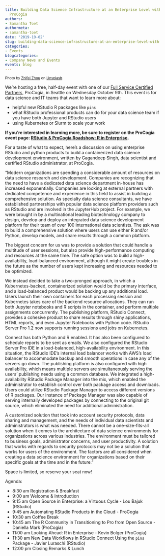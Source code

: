 ```yaml
---
title: Building Data Science Infrastructure at an Enterprise Level with RStudio and
  ProCogia
authors:
- Samantha Toet
authormeta:
- samantha-toet
date: '2019-10-02'
slug: building-data-science-infrastructure-at-an-enterprise-level-with-rstudio-and-procogia
categories:
- Events
blogcategories:
- Company News and Events
events: blog
---
```


<sup> Photo by <a href="https://unsplash.com/@phoebezzf?utm_source=unsplash&utm_medium=referral&utm_content=creditCopyText">Zhifei Zhou</a> on <a href="https://unsplash.com/s/photos/seattle?utm_source=unsplash&utm_medium=referral&utm_content=creditCopyText">Unsplash</a></sup>
  

We’re hosting a free, half-day event with one of our [Full Service Certified Partners](https://rstudio.com/certified-partners/), ProCogia, in Seattle on Wednesday October 9th. This event is for data science and IT teams that want to learn more about:

* helpful new RStudio R packages like `pins`
* what RStudio professional products can do for your data science team if you have both Jupyter and RStudio users
* using Kubernetes or Slurm to scale your work

**If you’re interested in learning more, be sure to register on the ProCogia event page:
[RStudio & ProCogia Roadshow: R in Enterprise](https://www.eventbrite.com/e/rstudio-and-procogia-roadshow-tickets-72099330037).**

For a taste of what to expect, here’s a discussion on using enterprise RStudio and python products to build a containerized data science development environment, written by Gagandeep Singh, data scientist and certified RStudio administrator, at ProCogia.

“Modern organizations are spending a considerable amount of resources on data science research and development. Companies are recognizing that the need to have a dedicated data science department in-house has increased exponentially. Companies are looking at external partners with dedicated competence and experience in this field to assist in building a comprehensive solution. As specialty data science consultants, we have established partnerships with popular data science platform providers such as RStudio and are involved in the JupyterHub project. For example, we were brought in by a multinational leading biotechnology company to design, develop and deploy an integrated data science development platform for their team of over 100 international data scientists. The ask was to build a comprehensive solution where users can use either R and/or Python, develop models, and share results through a common platform. 

The biggest concern for us was to provide a solution that could handle a multitude of user sessions, but also provide high-performance computing and resources at the same time. The safe option was to build a high-availability, load-balanced environment, although it might create troubles in the future as the number of users kept increasing and resources needed to be optimized.  

We instead decided to take a two-pronged approach, in which a Kubernetes-backed, containerized solution would be the primary interface, and a load-balanced product would be backing up any additional load. Users launch their own containers for each processing session and Kubernetes takes care of the backend resource allocations. They can run both Jupyter notebooks and R scripts in the container, and perform multiple assignments concurrently. The publishing platform, RStudio Connect, provides a cohesive product to share results through shiny applications, HTML reports, and even Jupyter Notebooks with Python code. RStudio Server Pro 1.2 now supports running sessions and jobs on Kubernetes.

Connect has both Python and R enabled. It has also been configured to schedule reports to be sent as emails. We also configured the RStudio Server Pro IDE in a load-balanced, high-availability environment. In this situation, the RStudio IDE’s internal load balancer works with AWS’s load balancer to accommodate backup and smooth operations in case any of the servers go down. The publishing platform is also configured with high availability, which means multiple servers are simultaneously serving the users’ publishing needs using a common database. We integrated a high-availability RStudio Package Manager into the mix, which enabled the administrator to establish control over both package access and downloads. Users could utilize RStudio Package Manager to access different versions of R packages. Our instance of Package Manager was also capable of serving internally developed packages by connecting to the original git source, which eliminated the need for additional administration. 

A customized solution that took into account security protocols, data sharing and management, and the needs of individual data scientists and administrators is what was needed. There cannot be a one-size-fits-all solution when it comes to the architecture of data science environments for organizations across various industries. The environment must be tailored to business goals, administrator concerns, and user productivity. A solution that works with regards to security protocols may not be a solution that works for users of the environment. The factors are all considered when creating a data science environment for organizations based on their specific goals at the time and in the future.” 

Space is limited, so reserve your seat now! 

Agenda:

* 8:30 am Registration & Breakfast
* 9:00 am Welcome & Introduction
* 9:15 am Open Source in Enterprise: a Virtuous Cycle - Lou Bajuk (RStudio)
* 9:45 am Automating RStudio Products in the Cloud - ProCogia
* 10:30 am Coffee Break
* 10:45 am The R Community in Transitioning to Pro from Open Source - Daniella Mark (ProCogia)
* 11:00 am Looking Ahead: R in Enterprise - Kevin Bolger (ProCogia)
* 11:30 am New Data Workflows in RStudio Connect Using the `pins` Package - Javier Luraschi (RStudio)
* 12:00 pm Closing Remarks & Lunch 





